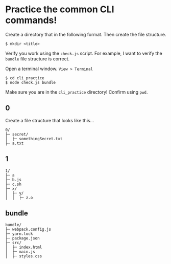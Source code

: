 # Practice the common CLI commands!

Create a directory that in the following format. Then create the file structure.

```
$ mkdir <title>
```

Verify you work using the `check.js` script. For example, I want to verify the `bundle` file structure is correct.

Open a terminal window. `View > Terminal`

```
$ cd cli_practice
$ node check.js bundle
```

Make sure you are in the `cli_practice` directory! Confirm using `pwd`.

## 0

Create a file structure that looks like this...

```
0/
├─ secret/
│  ├─ somethingSecret.txt
├─ a.txt
```

## 1

```
1/
├─ a
├─ b.js
├─ c.sh
├─ x/
│  ├─ y/
│  │  ├─ z.o
```

## bundle

```
bundle/
├─ webpack.config.js
├─ yarn.lock
├─ package.json
├─ src/
│  ├─ index.html
│  ├─ main.js
│  ├─ styles.css
```
